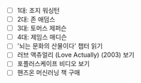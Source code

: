 - [ ] 1대: 조지 워싱턴
- [ ] 2대: 존 애덤스
- [ ] 3대: 토머스 제퍼슨
- [ ] 4대: 제임스 매디슨
- [ ] '뇌는 문화의 산물이다' 챕터 읽기
- [ ] 러브 액츄얼리 (Love Actually) (2003) 보기
- [ ] 포플러스케이프 비디오 보기
- [ ] 핸즈온 머신러닝 책 구매
